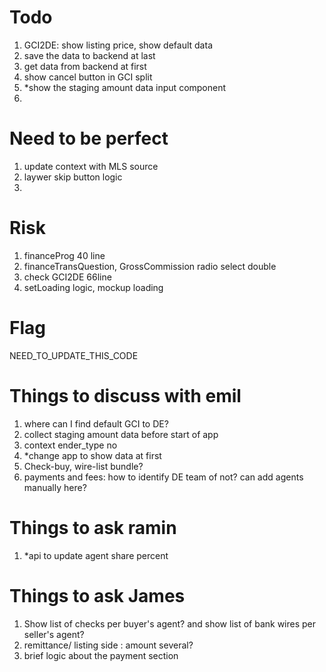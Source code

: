 # Todo
1. GCI2DE: show listing price, show default data
2. save the data to backend at last 
3. get data from backend at first
4. show cancel button in GCI split
5. *show the staging amount data input component
6. 

# Need to be perfect
1. update context with MLS source
2. laywer skip button logic
3. 

# Risk
1. financeProg 40 line
2. financeTransQuestion, GrossCommission radio select double
3. check GCI2DE 66line
4. setLoading logic, mockup loading

# Flag
NEED_TO_UPDATE_THIS_CODE

# Things to discuss with emil
1. where can I find default GCI to DE?
2. collect staging amount data before start of app
3. context ender_type no
4. *change app to show data at first
5. Check-buy, wire-list bundle?
6. payments and fees: how to identify DE team of  not? can add agents manually here?

# Things to ask ramin
1. *api to update agent share percent

# Things to ask James
1. Show list of checks per buyer's agent? and show list of bank wires per seller's agent?
2. remittance/ listing side : amount several?
4. brief logic about the payment section


